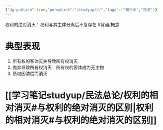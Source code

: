 ```yaml
---
{"dg-publish":true,"permalink":"/studyup///","tags":["知识点","民法"]}
---
```


权利的绝对消灭：权利与其主体分离后不复存在 #背诵/概念 
# 典型表现 
1. 所有权的客体灭失导致所有权消灭
2. 抛弃导致所有权消灭：所有权的客体成为无主物
3. 债权因清偿而消灭
# [[学习笔记studyup/民法总论/权利的相对消灭#与权利的绝对消灭的区别\|权利的相对消灭#与权利的绝对消灭的区别]]
